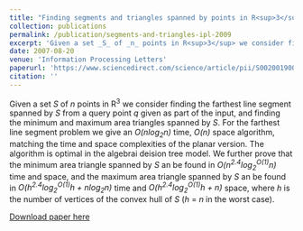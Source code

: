 ```yaml
---
title: "Finding segments and triangles spanned by points in R<sup>3</sup>"
collection: publications
permalink: /publication/segments-and-triangles-ipl-2009
excerpt: 'Given a set _S_ of _n_ points in R<sup>3</sup> we consider finding the farthest line segment spanned by _S_ from a query point _q_ given as part of the input, and finding the minimum and maximum area triangles spanned by _S_.'
date: 2007-08-20
venue: 'Information Processing Letters'
paperurl: 'https://www.sciencedirect.com/science/article/pii/S0020019009002361'
citation: ''
---
```

Given a set _S_ of _n_ points in R<sup>3</sup> we consider finding the farthest line segment spanned by _S_ from a query point _q_ given as part of the input, and finding the minimum and maximum area triangles spanned by _S_.
For the farthest line segment problem we give an _O(nlog<sub>2</sub>n)_ time, _O(n)_ space algorithm, matching the time and space complexities of the planar version.
The algorithm is optimal in the algebrai deision tree model.
We further prove that the minimum area triangle spanned by _S_ an be found in _O(n<sup>2.4</sup>log<sub>2</sub><sup>O(1)</sup>n)_ time and space, and the maximum area triangle spanned by _S_ an be found in _O(h<sup>2.4</sup>log<sub>2</sub><sup>O(1)</sup>h + nlog<sub>2</sub>n)_ time and _O(h<sup>2.4</sup>log<sub>2</sub><sup>O(1)</sup>h + n)_ space, where _h_ is the number of vertices of the convex hull of _S_ (_h_ = _n_ in the worst case).

[Download paper here](https://www.sciencedirect.com/science/article/pii/S0020019009002361)
